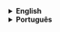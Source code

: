 


<details>
  <summary><strong>English</strong></summary><br />

# Welcome to **countries_dw**

- [Welcome to **countries\_dw**](#welcome-to-countries_dw)
    - [Description](#description)
    - [How to use](#how-to-use)
    - [Next steps](#next-steps)

### Description
This project consumes [REST Countries](https://restcountries.com/) API and parses its data into dataframes. 
There are several informations available and it was chosen for being open source to practice data engineering techniques. 

Data from all countries are recieved as a list of dictionaries in a json response. 

[Country class](https://github.com/canutera/countries_dw/blob/master/src/country.py) is responsible for parsing and assembling tables for
each country contained in the response.

[CountriesHook](https://github.com/canutera/countries_dw/blob/master/src/countries_hook.py) makes a GET request at [All countries endpoint](https://restcountries.com/v3.1/all)
and save a json file with information. Then parses and concatenates information from every country to save all tables at the [data folder](https://github.com/canutera/countries_dw/tree/master/data). This project uses Pandas for manipulating data, so all pandas files formats are supported.


### How to use

To start using this repository, create a project folder, open a terminal and Git Clone using the [countries_dw url](https://github.com/canutera/countries_dw.git).
```bash
git clone https://github.com/canutera/countries_dw.git
```
This project uses [Poetry](https://python-poetry.org/) to manage its dependencies. 
To use Poetry, make sure you have this python package installed. If you don't, run the following command:
```bash
pip install poetry
```
Then run:
```bash
poetry config virtualenvs.in-project true
poetry install
```
To install the project dependencies inside the current folder. After installing run:
```bash
poetry shell
activate
```
Your brand new virtual envinroment should be setup and ready to use after these steps.

The example below, shows a simple usage for countries_dw project which can be found in main.py file:
```python
from src.countries_hook import CountriesHook
file_format = 'parquet'
hook = (CountriesHook()
            .parse_countries()
            .parse_tables()
            .save_tables(file_format, index=False)
        )
```
If you run the following code in a Jupyter Notebook, make sure you are connected to the created virtual environment for this project.
After running the code above, all tables should appear in the data folder. Just make sure, a valid format was passed.
You can check [pandas.DataFrame Documentation](https://pandas.pydata.org/docs/reference/api/pandas.DataFrame.html) to look for valid formats.

### Next steps

- [ ] Set up a WSL 
- [ ] Set up a PostgreSQL database to store table
- [ ] Create data model and documentation














<h1 align="center">Hi 👋, I'm Gabriel Canuto</h1>
<h3 align="center">Another curious person on a data journey</h3>

<h3 align="left">Connect with me:</h3>
<p align="left">
<a href="https://linkedin.com/in/gabriel-canuto0" target="blank"><img align="center" src="https://raw.githubusercontent.com/rahuldkjain/github-profile-readme-generator/master/src/images/icons/Social/linked-in-alt.svg" alt="gabriel-canuto0" height="30" width="40" /></a>
<a href="https://instagram.com/gabriel_canuto" target="blank"><img align="center" src="https://raw.githubusercontent.com/rahuldkjain/github-profile-readme-generator/master/src/images/icons/Social/instagram.svg" alt="gabriel_canuto" height="30" width="40" /></a>
</p>

<h3 align="left">Languages and Tools:</h3>
<p align="left"> <a href="https://pandas.pydata.org/" target="_blank" rel="noreferrer"> <img src="https://raw.githubusercontent.com/devicons/devicon/2ae2a900d2f041da66e950e4d48052658d850630/icons/pandas/pandas-original.svg" alt="pandas" width="40" height="40"/> </a> <a href="https://www.postgresql.org" target="_blank" rel="noreferrer"> <img src="https://raw.githubusercontent.com/devicons/devicon/master/icons/postgresql/postgresql-original-wordmark.svg" alt="postgresql" width="40" height="40"/> </a> <a href="https://www.python.org" target="_blank" rel="noreferrer"> <img src="https://raw.githubusercontent.com/devicons/devicon/master/icons/python/python-original.svg" alt="python" width="40" height="40"/> </a> </p>


</details>
<details>
  <summary><strong>Português</strong></summary><br />
  
- [Bem-vindo ao **countries\_dw**](#bem-vindo-ao-countries_dw)
    - [Descrição](#descrição)
    - [Como usar](#como-usar)
    - [Próximos passos](#próximos-passos)
  
# Bem-vindo ao **countries_dw**

### Descrição
Este projeto consome a API [REST Countries](https://restcountries.com/) e transforma seus dados em dataframes.
Há várias informações disponíveis e foi escolhida por ser de código aberto para praticar técnicas de engenharia de dados.

Os dados de todos os países são recebidos como uma lista de dicionários em uma resposta json.

A classe [Country](https://github.com/canutera/countries_dw/blob/master/src/country.py) é responsável por transformar e montar tabelas para cada país contido na resposta.

O [CountriesHook](https://github.com/canutera/countries_dw/blob/master/src/countries_hook.py) faz uma requisição GET no [endpoint de todos os países](https://restcountries.com/v3.1/all) e salva um arquivo json com as informações. Em seguida, ele transforma e concatena as informações de cada país para salvar todas as tabelas na [pasta de dados](https://github.com/canutera/countries_dw/tree/master/data). Este projeto usa o Pandas para manipular dados, portanto, todos os formatos de arquivos do Pandas são suportados.

### Como usar

Para começar a usar este repositório, crie uma pasta de projeto, abra um terminal e clone o repositório Git usando a [URL do countries_dw](https://github.com/canutera/countries_dw.git).
```bash
git clone https://github.com/canutera/countries_dw.git
```
Este projeto usa o [Poetry](https://python-poetry.org/) para gerenciar suas dependências. 
Para usar o Poetry, certifique-se de ter esse pacote Python instalado. Se não tiver, execute o seguinte comando:
```bash
pip install poetry
```
Em seguida, execute:
```bash
poetry config virtualenvs.in-project true
poetry install
```
Para instalar as dependências do projeto dentro da pasta atual. Após a instalação, execute:
```bash
poetry shell
activate
```
Seu novo ambiente virtual deve estar configurado e pronto para uso após essas etapas.

O exemplo abaixo mostra um uso simples do projeto countries_dw, que pode ser encontrado no arquivo main.py:
```python
from src.countries_hook import CountriesHook
file_format = 'parquet'
hook = (CountriesHook()
            .parse_countries()
            .parse_tables()
            .save_tables(file_format, index=False)
        )
```
Se você executar o código acima em um Jupyter Notebook, verifique se está conectado ao ambiente virtual criado para este projeto.
Depois de executar o código acima, todas as tabelas devem aparecer na pasta de dados. Apenas certifique-se de passar um formato válido.
Você pode consultar a [documentação do pandas.DataFrame](https://pandas.pydata.org/docs/reference/api/pandas.DataFrame.html) para ver os formatos válidos.

### Próximos passos

- [ ] Configurar um WSL
- [ ] Configurar um banco de dados PostgreSQL para armazenar tabelas
- [ ] Criar modelo de dados e documentação

<h1 align="center">Olá 👋, Eu sou o Gabriel Canuto</h1>
<h3 align="center">Mais uma pessoa curiosa em uma jornada de dados</h3>

<h3 align="left">Conecte-se comigo:</h3>
<p align="left">
<a href="https://linkedin.com/in/gabriel-canuto0" target="blank"><img align="center" src="https://raw.githubusercontent.com/rahuldkjain/github-profile-readme-generator/master/src/images/icons/Social/linked-in-alt.svg" alt="gabriel-canuto0" height="30" width="40" /></a>
<a href="https://instagram.com/gabriel_canuto" target="blank"><img align="center" src="https://raw.githubusercontent.com/rahuldkjain/github-profile-readme-generator/master/src/images/icons/Social/instagram.svg" alt="gabriel_canuto" height="30" width="40" /></a>
</p>

<h3 align="left">Linguagens e Ferramentas:</h3>
<p align="left"> <a href="https://pandas.pydata.org/" target="_blank" rel="noreferrer"> <img src="https://raw.githubusercontent.com/devicons/devicon/2ae2a900d2f041da66e950e4d48052658d850630/icons/pandas/pandas-original.svg" alt="pandas" width="40" height="40"/> </a> <a href="https://www.postgresql.org" target="_blank" rel="noreferrer"> <img src="https://raw.githubusercontent.com/devicons/devicon/master/icons/postgresql/postgresql-original-wordmark.svg" alt="postgresql" width="40" height="40"/> </a> <a href="https://www.python.org" target="_blank" rel="noreferrer"> <img src="https://raw.githubusercontent.com/devicons/devicon/master/icons/python/python-original.svg" alt="python" width="40" height="40"/> </a> </p>

</details>